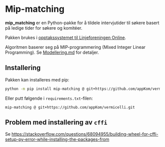 # Mip-matching

**mip_matching** er en Python-pakke for å tildele intervjutider til søkere basert på ledige tider for søkere og komitéer.

Pakken brukes i [opptakssystemet til Linjeforeningen Online](https://github.com/appKom/cappelini). 

Algoritmen baserer seg på MIP-programmering (Mixed Integer Linear Programming). Se [Modellering.md](./src/Modellering.md) for detaljer.

## Installering

Pakken kan installeres med pip:
```bash
python -m pip install mip-matching @ git+https://github.com/appKom/vermicelli.git
```

Eller putt følgende i `requirements.txt`-filen:
```
mip-matching @ git+https://github.com/appKom/vermicelli.git
```

## Problem med installering av `cffi`

Se https://stackoverflow.com/questions/68094955/building-wheel-for-cffi-setup-py-error-while-installing-the-packages-from
